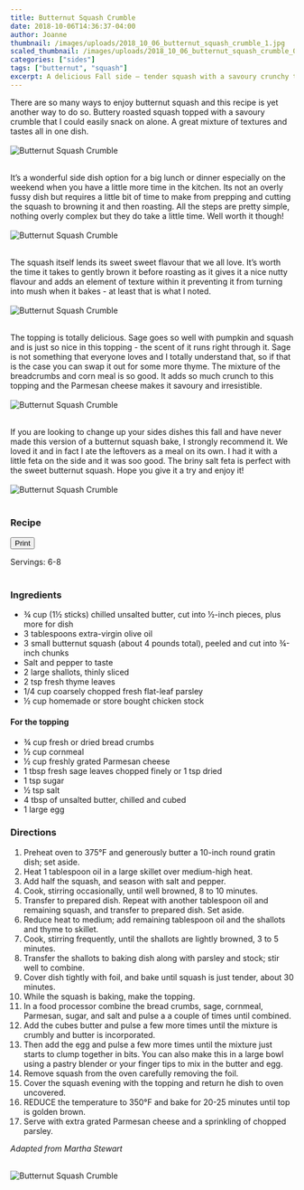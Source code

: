```yaml
---
title: Butternut Squash Crumble
date: 2018-10-06T14:36:37-04:00
author: Joanne
thumbnail: /images/uploads/2018_10_06_butternut_squash_crumble_1.jpg
scaled_thumbnail: /images/uploads/2018_10_06_butternut_squash_crumble_0.jpg
categories: ["sides"]
tags: ["butternut", "squash"]
excerpt: A delicious Fall side – tender squash with a savoury crunchy topping
---
```


<span class="blog-text">

There are so many ways to enjoy butternut squash and this recipe is yet another way to do so. Buttery roasted squash topped with a savoury crumble that I could easily snack on alone. A great mixture of textures and tastes all in one dish.
</br>
</br>
![Butternut Squash Crumble](/images/uploads/2018_10_06_butternut_squash_crumble_2.jpg)
</br>
</br>

It’s a wonderful side dish option for a big lunch or dinner especially on the weekend when you have a little more time in the kitchen. Its not an overly fussy dish but requires a little bit of time to make from prepping and cutting the squash to browning it and then roasting. All the steps are pretty simple, nothing overly complex but they do take a little time. Well worth it though!
</br>
</br>
![Butternut Squash Crumble](/images/uploads/2018_10_06_butternut_squash_crumble_3.jpg)
</br>
</br>

The squash itself lends its sweet sweet flavour that we all love. It’s worth the time it takes to gently brown it before roasting as it gives it a nice nutty flavour and adds an element of texture within it preventing it from turning into mush when it bakes - at least that is what I noted.
</br>
</br>
![Butternut Squash Crumble](/images/uploads/2018_10_06_butternut_squash_crumble_4.jpg)
</br>
</br>

The topping is totally delicious. Sage goes so well with pumpkin and squash and is just so nice in this topping - the scent of it runs right through it. Sage is not something that everyone loves and I totally understand that, so if that is the case you can swap it out for some more thyme. The mixture of the breadcrumbs and corn meal is so good. It adds so much crunch to this topping and the Parmesan cheese makes it savoury and irresistible.
</br>
</br>
![Butternut Squash Crumble](/images/uploads/2018_10_06_butternut_squash_crumble_5.jpg)
</br>
</br>

If you are looking to change up your sides dishes this fall and have never made this version of a butternut squash bake, I strongly recommend it.  We loved it and in fact I ate the leftovers as a meal on its own. I had it with a little feta on the side and it was soo good. The briny salt feta is perfect with the sweet butternut squash. Hope you give it a try and enjoy it!
</br>
</br>
![Butternut Squash Crumble](/images/uploads/2018_10_06_butternut_squash_crumble_6.jpg)
</br>
</br>
</span>

### Recipe
<div print_button><form>
<input type="button" value="Print" class="btn__print" onClick="window.print()">
</form></div>

<div>Servings: <span itemprop="recipeYield">6-8</div>
</br>

### Ingredients

* <span itemprop="recipeIngredient">&frac34; cup (1&frac12; sticks) chilled unsalted butter, cut into &frac12;-inch pieces, plus </span>more for dish 
* <span itemprop="recipeIngredient">3 tablespoons extra-virgin olive oil </span>
* <span itemprop="recipeIngredient">3 small butternut squash (about 4 pounds total), peeled and cut into &frac34;-inch chunks </span>
* <span itemprop="recipeIngredient">Salt and pepper to taste</span>
* <span itemprop="recipeIngredient">2 large shallots, thinly sliced </span>
* <span itemprop="recipeIngredient">2 tsp fresh thyme leaves </span>
* <span itemprop="recipeIngredient">1/4 cup coarsely chopped fresh flat-leaf parsley </span>
* <span itemprop="recipeIngredient">&frac12; cup homemade or store bought chicken stock </span>

#### For the topping

* <span itemprop="recipeIngredient">&frac34; cup fresh or dried bread crumbs </span>
* <span itemprop="recipeIngredient">&frac12; cup cornmeal </span>
* <span itemprop="recipeIngredient">&frac12; cup freshly grated Parmesan cheese </span>
* <span itemprop="recipeIngredient">1 tbsp fresh sage leaves chopped finely or 1 tsp dried</span>
* <span itemprop="recipeIngredient">1 tsp sugar </span>
* <span itemprop="recipeIngredient">&frac12; tsp salt </span>
* <span itemprop="recipeIngredient">4 tbsp of unsalted butter, chilled and cubed</span>
* <span itemprop="recipeIngredient">1 large egg</span>

### Directions

1. Preheat oven to 375&deg;F and generously butter a 10-inch round gratin dish; set aside. 
2. Heat 1 tablespoon oil in a large skillet over medium-high heat. 
3. Add half the squash, and season with salt and pepper. 
4. Cook, stirring occasionally, until well browned, 8 to 10 minutes. 
5. Transfer to prepared dish. Repeat with another tablespoon oil and remaining squash, and transfer to prepared dish. Set aside. 
6. Reduce heat to medium; add remaining tablespoon oil and the shallots and thyme to skillet. 
7. Cook, stirring frequently, until the shallots are lightly browned, 3 to 5 minutes. 
8. Transfer the shallots to baking dish along with parsley and stock; stir well to combine. 
9. Cover dish tightly with foil, and bake until squash is just tender, about 30 minutes.
10. While the squash is baking, make the topping. 
11. In a food processor combine the bread crumbs, sage, cornmeal, Parmesan, sugar, and salt and pulse a a couple of times until combined. 
12. Add the cubes butter and pulse a few more times until the mixture is crumbly and butter is incorporated. 
13. Then add the egg and pulse a few more times until the mixture just starts to clump together in bits. You can also make this in a large bowl using a pastry blender or your finger tips to mix in the butter and egg. 
14. Remove squash from the oven carefully removing the foil. 
15. Cover the squash evening with the topping and return he dish to oven uncovered. 
16. REDUCE the temperature to 350&deg;F and bake for 20-25 minutes until top is golden brown.
17. Serve with extra grated Parmesan cheese and a sprinkling of chopped parsley. 

_Adapted from Martha Stewart_
</br>
</br>

![Butternut Squash Crumble](/images/uploads/2018_10_06_butternut_squash_crumble_7.jpg)
